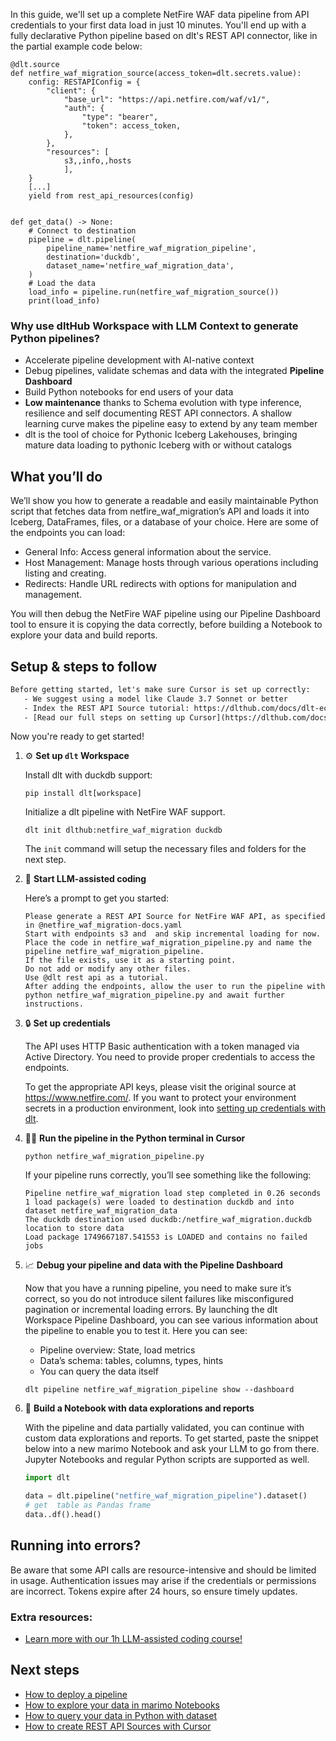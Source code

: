 In this guide, we'll set up a complete NetFire WAF data pipeline from API credentials to your first data load in just 10 minutes. You'll end up with a fully declarative Python pipeline based on dlt's REST API connector, like in the partial example code below:

```python-outcome
@dlt.source
def netfire_waf_migration_source(access_token=dlt.secrets.value):
    config: RESTAPIConfig = {
        "client": {
            "base_url": "https://api.netfire.com/waf/v1/",
            "auth": {
                "type": "bearer",
                "token": access_token,
            },
        },
        "resources": [
            s3,,info,,hosts
            ],
    }
    [...]
    yield from rest_api_resources(config)


def get_data() -> None:
    # Connect to destination
    pipeline = dlt.pipeline(
        pipeline_name='netfire_waf_migration_pipeline',
        destination='duckdb',
        dataset_name='netfire_waf_migration_data', 
    )
    # Load the data
    load_info = pipeline.run(netfire_waf_migration_source())
    print(load_info) 
```

### Why use dltHub Workspace with LLM Context to generate Python pipelines?

- Accelerate pipeline development with AI-native context
- Debug pipelines, validate schemas and data with the integrated **Pipeline Dashboard**
- Build Python notebooks for end users of your data
- **Low maintenance** thanks to Schema evolution with type inference, resilience and self documenting REST API connectors. A shallow learning curve makes the pipeline easy to extend by any team member
- dlt is the tool of choice for Pythonic Iceberg Lakehouses, bringing mature data loading to pythonic Iceberg with or without catalogs

## What you’ll do

We’ll show you how to generate a readable and easily maintainable Python script that fetches data from netfire_waf_migration’s API and loads it into Iceberg, DataFrames, files, or a database of your choice. Here are some of the endpoints you can load:

- General Info: Access general information about the service.
- Host Management: Manage hosts through various operations including listing and creating.
- Redirects: Handle URL redirects with options for manipulation and management.

You will then debug the NetFire WAF pipeline using our Pipeline Dashboard tool to ensure it is copying the data correctly, before building a Notebook to explore your data and build reports.

## Setup & steps to follow

```default
Before getting started, let's make sure Cursor is set up correctly:
   - We suggest using a model like Claude 3.7 Sonnet or better
   - Index the REST API Source tutorial: https://dlthub.com/docs/dlt-ecosystem/verified-sources/rest_api/ and add it to context as **@dlt rest api**
   - [Read our full steps on setting up Cursor](https://dlthub.com/docs/dlt-ecosystem/llm-tooling/cursor-restapi#23-configuring-cursor-with-documentation)
```

Now you're ready to get started!

1. ⚙️ **Set up `dlt` Workspace**
    
    Install dlt with duckdb support:
    ```shell
    pip install dlt[workspace]
    ```

    Initialize a dlt pipeline with NetFire WAF support.
    ```shell
    dlt init dlthub:netfire_waf_migration duckdb
    ```

    The `init` command will setup the necessary files and folders for the next step.
    
2. 🤠 **Start LLM-assisted coding**
    
    Here’s a prompt to get you started:
    
    ```prompt
    Please generate a REST API Source for NetFire WAF API, as specified in @netfire_waf_migration-docs.yaml 
    Start with endpoints s3 and  and skip incremental loading for now. 
    Place the code in netfire_waf_migration_pipeline.py and name the pipeline netfire_waf_migration_pipeline. 
    If the file exists, use it as a starting point. 
    Do not add or modify any other files. 
    Use @dlt rest api as a tutorial. 
    After adding the endpoints, allow the user to run the pipeline with python netfire_waf_migration_pipeline.py and await further instructions.
    ```

    
3. 🔒 **Set up credentials** 
    
    The API uses HTTP Basic authentication with a token managed via Active Directory. You need to provide proper credentials to access the endpoints.
    
    To get the appropriate API keys, please visit the original source at https://www.netfire.com/.
    If you want to protect your environment secrets in a production environment, look into [setting up credentials with dlt](https://dlthub.com/docs/walkthroughs/add_credentials).
    
4. 🏃‍♀️ **Run the pipeline in the Python terminal in Cursor**
    
    ```shell
    python netfire_waf_migration_pipeline.py
    ```
    
    If your pipeline runs correctly, you’ll see something like the following:
    
    ```shell
    Pipeline netfire_waf_migration load step completed in 0.26 seconds
    1 load package(s) were loaded to destination duckdb and into dataset netfire_waf_migration_data
    The duckdb destination used duckdb:/netfire_waf_migration.duckdb location to store data
    Load package 1749667187.541553 is LOADED and contains no failed jobs
    ```
    
5. 📈 **Debug your pipeline and data with the Pipeline Dashboard**

    Now that you have a running pipeline, you need to make sure it’s correct, so you do not introduce silent failures like misconfigured pagination or incremental loading errors. By launching the dlt Workspace Pipeline Dashboard, you can see various information about the pipeline to enable you to test it. Here you can see:
    - Pipeline overview: State, load metrics
    - Data’s schema: tables, columns, types, hints
    - You can query the data itself
    
    ```shell
    dlt pipeline netfire_waf_migration_pipeline show --dashboard
    ```
    
6. 🐍 **Build a Notebook with data explorations and reports**

    With the pipeline and data partially validated, you can continue with custom data explorations and reports. To get started, paste the snippet below into a new marimo Notebook and ask your LLM to go from there. Jupyter Notebooks and regular Python scripts are supported as well.

    
    ```python
    import dlt

   data = dlt.pipeline("netfire_waf_migration_pipeline").dataset()
   # get  table as Pandas frame
   data..df().head()
    ```

## Running into errors?

Be aware that some API calls are resource-intensive and should be limited in usage. Authentication issues may arise if the credentials or permissions are incorrect. Tokens expire after 24 hours, so ensure timely updates.

### Extra resources:

- [Learn more with our 1h LLM-assisted coding course!](https://www.youtube.com/watch?v=GGid70rnJuM)

## Next steps

- [How to deploy a pipeline](https://dlthub.com/docs/walkthroughs/deploy-a-pipeline)
- [How to explore your data in marimo Notebooks](https://dlthub.com/docs/general-usage/dataset-access/marimo)
- [How to query your data in Python with dataset](https://dlthub.com/docs/general-usage/dataset-access/dataset)
- [How to create REST API Sources with Cursor](https://dlthub.com/docs/dlt-ecosystem/llm-tooling/cursor-restapi)